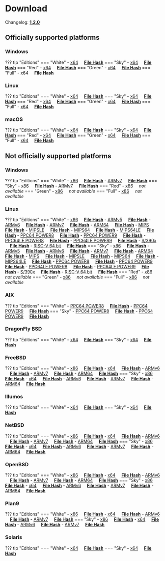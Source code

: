 # Download

Changelog: [**1.2.0**](../Changelog.md#120-_-october-26-2020)

## Officially supported platforms

### Windows

??? tip "Editions"
    === "White"
        - [x64](../../dl/1.2.0/white/windows/dixer_amd64.exe) &nbsp;&nbsp;&nbsp; **<a href="../../dl/?info=1.2.0/white/windows/dixer_amd64.exe" target="_blank">File Hash</a>**
    === "Sky"
        - [x64](../../dl/1.2.0/sky/windows/dixer_amd64.exe) &nbsp;&nbsp;&nbsp; **<a href="../../dl/?info=1.2.0/sky/windows/dixer_amd64.exe" target="_blank">File Hash</a>**
    === "Red"
        - [x64](../../dl/1.2.0/red/windows/dixer_amd64.exe) &nbsp;&nbsp;&nbsp; **<a href="../../dl/?info=1.2.0/red/windows/dixer_amd64.exe" target="_blank">File Hash</a>**
    === "Green"
        - [x64](../../dl/1.2.0/green/windows/dixer_amd64.exe) &nbsp;&nbsp;&nbsp; **<a href="../../dl/?info=1.2.0/green/windows/dixer_amd64.exe" target="_blank">File Hash</a>**
    === "Full"
        - [x64](../../dl/1.2.0/full/windows/dixer_amd64.exe) &nbsp;&nbsp;&nbsp; **<a href="../../dl/?info=1.2.0/full/windows/dixer_amd64.exe" target="_blank">File Hash</a>**

### Linux

??? tip "Editions"
    === "White"
        - [x64](../../dl/1.2.0/white/linux/dixer_amd64) &nbsp;&nbsp;&nbsp; **<a href="../../dl/?info=1.2.0/white/linux/dixer_amd64" target="_blank">File Hash</a>**
    === "Sky"
        - [x64](../../dl/1.2.0/sky/linux/dixer_amd64) &nbsp;&nbsp;&nbsp; **<a href="../../dl/?info=1.2.0/sky/linux/dixer_amd64" target="_blank">File Hash</a>**
    === "Red"
        - [x64](../../dl/1.2.0/red/linux/dixer_amd64) &nbsp;&nbsp;&nbsp; **<a href="../../dl/?info=1.2.0/red/linux/dixer_amd64" target="_blank">File Hash</a>**
    === "Green"
        - [x64](../../dl/1.2.0/green/linux/dixer_amd64) &nbsp;&nbsp;&nbsp; **<a href="../../dl/?info=1.2.0/green/linux/dixer_amd64" target="_blank">File Hash</a>**
    === "Full"
        - [x64](../../dl/1.2.0/full/linux/dixer_amd64) &nbsp;&nbsp;&nbsp; **<a href="../../dl/?info=1.2.0/full/linux/dixer_amd64" target="_blank">File Hash</a>**

### macOS

??? tip "Editions"
    === "White"
        - [x64](../../dl/1.2.0/white/darwin/dixer_amd64) &nbsp;&nbsp;&nbsp; **<a href="../../dl/?info=1.2.0/white/darwin/dixer_amd64" target="_blank">File Hash</a>**
    === "Sky"
        - [x64](../../dl/1.2.0/sky/darwin/dixer_amd64) &nbsp;&nbsp;&nbsp; **<a href="../../dl/?info=1.2.0/sky/darwin/dixer_amd64" target="_blank">File Hash</a>**
    === "Red"
        - [x64](../../dl/1.2.0/red/darwin/dixer_amd64) &nbsp;&nbsp;&nbsp; **<a href="../../dl/?info=1.2.0/red/darwin/dixer_amd64" target="_blank">File Hash</a>**
    === "Green"
        - [x64](../../dl/1.2.0/green/darwin/dixer_amd64) &nbsp;&nbsp;&nbsp; **<a href="../../dl/?info=1.2.0/green/darwin/dixer_amd64" target="_blank">File Hash</a>**
    === "Full"
        - [x64](../../dl/1.2.0/full/darwin/dixer_amd64) &nbsp;&nbsp;&nbsp; **<a href="../../dl/?info=1.2.0/full/darwin/dixer_amd64" target="_blank">File Hash</a>**

## Not officially supported platforms

### Windows

??? tip "Editions"
    === "White"
        - [x86](../../dl/1.2.0/white/windows/dixer_386.exe) &nbsp;&nbsp;&nbsp; **<a href="../../dl/?info=1.2.0/white/windows/dixer_386.exe" target="_blank">File Hash</a>**
        - [ARMv7](../../dl/1.2.0/white/windows/dixer_armV7.exe) &nbsp;&nbsp;&nbsp; **<a href="../../dl/?info=1.2.0/white/windows/dixer_armV7.exe" target="_blank">File Hash</a>**
    === "Sky"
        - [x86](../../dl/1.2.0/sky/windows/dixer_386.exe) &nbsp;&nbsp;&nbsp; **<a href="../../dl/?info=1.2.0/sky/windows/dixer_386.exe" target="_blank">File Hash</a>**
        - [ARMv7](../../dl/1.2.0/white/windows/dixer_armV7.exe) &nbsp;&nbsp;&nbsp; **<a href="../../dl/?info=1.2.0/sky/windows/dixer_armV7.exe" target="_blank">File Hash</a>**
    === "Red"
        - [x86](../../dl/1.2.0/red/windows/dixer_386.exe) &nbsp;&nbsp;&nbsp; *not available*
    === "Green"
        - [x86](../../dl/1.2.0/green/windows/dixer_386.exe) &nbsp;&nbsp;&nbsp; *not available*
    === "Full"
        - [x86](../../dl/1.2.0/full/windows/dixer_386.exe) &nbsp;&nbsp;&nbsp; *not available*

### Linux

??? tip "Editions"
    === "White"
        - [x86](../../dl/1.2.0/white/linux/dixer_386) &nbsp;&nbsp;&nbsp; **<a href="../../dl/?info=1.2.0/white/linux/dixer_386" target="_blank">File Hash</a>**
        - [ARMv5](../../dl/1.2.0/white/linux/dixer_armV5) &nbsp;&nbsp;&nbsp; **<a href="../../dl/?info=1.2.0/white/linux/dixer_armV5" target="_blank">File Hash</a>**
        - [ARMv6](../../dl/1.2.0/white/linux/dixer_armV6) &nbsp;&nbsp;&nbsp; **<a href="../../dl/?info=1.2.0/white/linux/dixer_armV6" target="_blank">File Hash</a>**
        - [ARMv7](../../dl/1.2.0/white/linux/dixer_armV7) &nbsp;&nbsp;&nbsp; **<a href="../../dl/?info=1.2.0/white/linux/dixer_armV7" target="_blank">File Hash</a>**
        - [ARM64](../../dl/1.2.0/white/linux/dixer_arm64) &nbsp;&nbsp;&nbsp; **<a href="../../dl/?info=1.2.0/white/linux/dixer_arm64" target="_blank">File Hash</a>**
        - [MIPS](../../dl/1.2.0/white/linux/dixer_mips) &nbsp;&nbsp;&nbsp; **<a href="../../dl/?info=1.2.0/white/linux/dixer_mips" target="_blank">File Hash</a>**
        - [MIPSLE](../../dl/1.2.0/white/linux/dixer_mipsle) &nbsp;&nbsp;&nbsp; **<a href="../../dl/?info=1.2.0/white/linux/dixer_mipsle" target="_blank">File Hash</a>**
        - [MIPS64](../../dl/1.2.0/white/linux/dixer_mips64) &nbsp;&nbsp;&nbsp; **<a href="../../dl/?info=1.2.0/white/linux/dixer_mips64" target="_blank">File Hash</a>**
        - [MIPS64LE](../../dl/1.2.0/white/linux/dixer_mips64le) &nbsp;&nbsp;&nbsp; **<a href="../../dl/?info=1.2.0/white/linux/dixer_mips64le" target="_blank">File Hash</a>**
        - [PPC64 POWER8](../../dl/1.2.0/white/linux/dixer_ppc64_power8) &nbsp;&nbsp;&nbsp; **<a href="../../dl/?info=1.2.0/white/linux/dixer_ppc64_power8" target="_blank">File Hash</a>**
        - [PPC64 POWER9](../../dl/1.2.0/white/linux/dixer_ppc64_power9) &nbsp;&nbsp;&nbsp; **<a href="../../dl/?info=1.2.0/white/linux/dixer_ppc64_power9" target="_blank">File Hash</a>**
        - [PPC64LE POWER8](../../dl/1.2.0/white/linux/dixer_ppc64le_power8) &nbsp;&nbsp;&nbsp; **<a href="../../dl/?info=1.2.0/white/linux/dixer_ppc64le_power8" target="_blank">File Hash</a>**
        - [PPC64LE POWER9](../../dl/1.2.0/white/linux/dixer_ppc64le_power9) &nbsp;&nbsp;&nbsp; **<a href="../../dl/?info=1.2.0/white/linux/dixer_ppc64le_power9" target="_blank">File Hash</a>**
        - [S/390x](../../dl/1.2.0/white/linux/dixer_s390x) &nbsp;&nbsp;&nbsp; **<a href="../../dl/?info=1.2.0/white/linux/dixer_s390x" target="_blank">File Hash</a>**
        - [RISC-V 64 bit](../../dl/1.2.0/white/linux/dixer_riscv64) &nbsp;&nbsp;&nbsp; **<a href="../../dl/?info=1.2.0/white/linux/dixer_riscv64" target="_blank">File Hash</a>**
    === "Sky"
        - [x86](../../dl/1.2.0/sky/linux/dixer_386) &nbsp;&nbsp;&nbsp; **<a href="../../dl/?info=1.2.0/sky/linux/dixer_386" target="_blank">File Hash</a>**
        - [ARMv5](../../dl/1.2.0/sky/linux/dixer_armV5) &nbsp;&nbsp;&nbsp; **<a href="../../dl/?info=1.2.0/sky/linux/dixer_armV5" target="_blank">File Hash</a>**
        - [ARMv6](../../dl/1.2.0/sky/linux/dixer_armV6) &nbsp;&nbsp;&nbsp; **<a href="../../dl/?info=1.2.0/sky/linux/dixer_armV6" target="_blank">File Hash</a>**
        - [ARMv7](../../dl/1.2.0/sky/linux/dixer_armV7) &nbsp;&nbsp;&nbsp; **<a href="../../dl/?info=1.2.0/sky/linux/dixer_armV7" target="_blank">File Hash</a>**
        - [ARM64](../../dl/1.2.0/sky/linux/dixer_arm64) &nbsp;&nbsp;&nbsp; **<a href="../../dl/?info=1.2.0/sky/linux/dixer_arm64" target="_blank">File Hash</a>**
        - [MIPS](../../dl/1.2.0/sky/linux/dixer_mips) &nbsp;&nbsp;&nbsp; **<a href="../../dl/?info=1.2.0/sky/linux/dixer_mips" target="_blank">File Hash</a>**
        - [MIPSLE](../../dl/1.2.0/sky/linux/dixer_mipsle) &nbsp;&nbsp;&nbsp; **<a href="../../dl/?info=1.2.0/sky/linux/dixer_mipsle" target="_blank">File Hash</a>**
        - [MIPS64](../../dl/1.2.0/sky/linux/dixer_mips64) &nbsp;&nbsp;&nbsp; **<a href="../../dl/?info=1.2.0/sky/linux/dixer_mips64" target="_blank">File Hash</a>**
        - [MIPS64LE](../../dl/1.2.0/sky/linux/dixer_mips64le) &nbsp;&nbsp;&nbsp; **<a href="../../dl/?info=1.2.0/sky/linux/dixer_mips64le" target="_blank">File Hash</a>**
        - [PPC64 POWER8](../../dl/1.2.0/sky/linux/dixer_ppc64_power8) &nbsp;&nbsp;&nbsp; **<a href="../../dl/?info=1.2.0/sky/linux/dixer_ppc64_power8" target="_blank">File Hash</a>**
        - [PPC64 POWER9](../../dl/1.2.0/sky/linux/dixer_ppc64_power9) &nbsp;&nbsp;&nbsp; **<a href="../../dl/?info=1.2.0/sky/linux/dixer_ppc64_power9" target="_blank">File Hash</a>**
        - [PPC64LE POWER8](../../dl/1.2.0/sky/linux/dixer_ppc64le_power8) &nbsp;&nbsp;&nbsp; **<a href="../../dl/?info=1.2.0/sky/linux/dixer_ppc64le_power8" target="_blank">File Hash</a>**
        - [PPC64LE POWER9](../../dl/1.2.0/sky/linux/dixer_ppc64le_power9) &nbsp;&nbsp;&nbsp; **<a href="../../dl/?info=1.2.0/sky/linux/dixer_ppc64le_power9" target="_blank">File Hash</a>**
        - [S/390x](../../dl/1.2.0/sky/linux/dixer_s390x) &nbsp;&nbsp;&nbsp; **<a href="../../dl/?info=1.2.0/sky/linux/dixer_s390x" target="_blank">File Hash</a>**
        - [RISC-V 64 bit](../../dl/1.2.0/sky/linux/dixer_riscv64) &nbsp;&nbsp;&nbsp; **<a href="../../dl/?info=1.2.0/sky/linux/dixer_riscv64" target="_blank">File Hash</a>**
    === "Red"
        - [x86](../../dl/1.2.0/red/linux/dixer_386) &nbsp;&nbsp;&nbsp; *not available*
    === "Green"
        - [x86](../../dl/1.2.0/green/linux/dixer_386) &nbsp;&nbsp;&nbsp; *not available*
    === "Full"
        - [x86](../../dl/1.2.0/full/linux/dixer_386) &nbsp;&nbsp;&nbsp; *not available*

### AIX

??? tip "Editions"
    === "White"
        - [PPC64 POWER8](../../dl/1.2.0/white/aix/dixer_ppc64_power8) &nbsp;&nbsp;&nbsp; **<a href="../../dl/?info=1.2.0/white/aix/dixer_ppc64_power8" target="_blank">File Hash</a>**
        - [PPC64 POWER9](../../dl/1.2.0/white/aix/dixer_ppc64_power9) &nbsp;&nbsp;&nbsp; **<a href="../../dl/?info=1.2.0/white/aix/dixer_ppc64_power9" target="_blank">File Hash</a>**
    === "Sky"
        - [PPC64 POWER8](../../dl/1.2.0/sky/aix/dixer_ppc64_power8) &nbsp;&nbsp;&nbsp; **<a href="../../dl/?info=1.2.0/sky/aix/dixer_ppc64_power8" target="_blank">File Hash</a>**
        - [PPC64 POWER9](../../dl/1.2.0/sky/aix/dixer_ppc64_power9) &nbsp;&nbsp;&nbsp; **<a href="../../dl/?info=1.2.0/sky/aix/dixer_ppc64_power9" target="_blank">File Hash</a>**

### DragonFly BSD

??? tip "Editions"
    === "White"
        - [x64](../../dl/1.2.0/white/dragonfly/dixer_amd64) &nbsp;&nbsp;&nbsp; **<a href="../../dl/?info=1.2.0/white/dragonfly/dixer_amd64" target="_blank">File Hash</a>**
    === "Sky"
        - [x64](../../dl/1.2.0/sky/dragonfly/dixer_amd64) &nbsp;&nbsp;&nbsp; **<a href="../../dl/?info=1.2.0/sky/dragonfly/dixer_amd64" target="_blank">File Hash</a>**

### FreeBSD

??? tip "Editions"
    === "White"
        - [x86](../../dl/1.2.0/white/freebsd/dixer_386) &nbsp;&nbsp;&nbsp; **<a href="../../dl/?info=1.2.0/white/freebsd/dixer_386" target="_blank">File Hash</a>**
        - [x64](../../dl/1.2.0/white/freebsd/dixer_amd64) &nbsp;&nbsp;&nbsp; **<a href="../../dl/?info=1.2.0/white/freebsd/dixer_amd64" target="_blank">File Hash</a>**
        - [ARMv6](../../dl/1.2.0/white/freebsd/dixer_armV6) &nbsp;&nbsp;&nbsp; **<a href="../../dl/?info=1.2.0/white/freebsd/dixer_armV6" target="_blank">File Hash</a>**
        - [ARMv7](../../dl/1.2.0/white/freebsd/dixer_armV7) &nbsp;&nbsp;&nbsp; **<a href="../../dl/?info=1.2.0/white/freebsd/dixer_armV7" target="_blank">File Hash</a>**
        - [ARM64](../../dl/1.2.0/white/freebsd/dixer_arm64) &nbsp;&nbsp;&nbsp; **<a href="../../dl/?info=1.2.0/white/freebsd/dixer_arm64" target="_blank">File Hash</a>**
    === "Sky"
        - [x86](../../dl/1.2.0/sky/freebsd/dixer_386) &nbsp;&nbsp;&nbsp; **<a href="../../dl/?info=1.2.0/sky/freebsd/dixer_386" target="_blank">File Hash</a>**
        - [x64](../../dl/1.2.0/sky/freebsd/dixer_amd64) &nbsp;&nbsp;&nbsp; **<a href="../../dl/?info=1.2.0/sky/freebsd/dixer_amd64" target="_blank">File Hash</a>**
        - [ARMv6](../../dl/1.2.0/sky/freebsd/dixer_armV6) &nbsp;&nbsp;&nbsp; **<a href="../../dl/?info=1.2.0/sky/freebsd/dixer_armV6" target="_blank">File Hash</a>**
        - [ARMv7](../../dl/1.2.0/sky/freebsd/dixer_armV7) &nbsp;&nbsp;&nbsp; **<a href="../../dl/?info=1.2.0/sky/freebsd/dixer_armV7" target="_blank">File Hash</a>**
        - [ARM64](../../dl/1.2.0/sky/freebsd/dixer_arm64) &nbsp;&nbsp;&nbsp; **<a href="../../dl/?info=1.2.0/sky/freebsd/dixer_arm64" target="_blank">File Hash</a>**

### Illumos

??? tip "Editions"
    === "White"
        - [x64](../../dl/1.2.0/white/illumos/dixer_amd64) &nbsp;&nbsp;&nbsp; **<a href="../../dl/?info=1.2.0/white/illumos/dixer_amd64" target="_blank">File Hash</a>**
    === "Sky"
        - [x64](../../dl/1.2.0/sky/illumos/dixer_amd64) &nbsp;&nbsp;&nbsp; **<a href="../../dl/?info=1.2.0/sky/illumos/dixer_amd64" target="_blank">File Hash</a>**

### NetBSD

??? tip "Editions"
    === "White"
        - [x86](../../dl/1.2.0/white/netbsd/dixer_386) &nbsp;&nbsp;&nbsp; **<a href="../../dl/?info=1.2.0/white/netbsd/dixer_386" target="_blank">File Hash</a>**
        - [x64](../../dl/1.2.0/white/netbsd/dixer_amd64) &nbsp;&nbsp;&nbsp; **<a href="../../dl/?info=1.2.0/white/netbsd/dixer_amd64" target="_blank">File Hash</a>**
        - [ARMv6](../../dl/1.2.0/white/netbsd/dixer_armV6) &nbsp;&nbsp;&nbsp; **<a href="../../dl/?info=1.2.0/white/netbsd/dixer_armV6" target="_blank">File Hash</a>**
        - [ARMv7](../../dl/1.2.0/white/netbsd/dixer_armV7) &nbsp;&nbsp;&nbsp; **<a href="../../dl/?info=1.2.0/white/netbsd/dixer_armV7" target="_blank">File Hash</a>**
        - [ARM64](../../dl/1.2.0/white/netbsd/dixer_arm64) &nbsp;&nbsp;&nbsp; **<a href="../../dl/?info=1.2.0/white/netbsd/dixer_arm64" target="_blank">File Hash</a>**
    === "Sky"
        - [x86](../../dl/1.2.0/sky/netbsd/dixer_386) &nbsp;&nbsp;&nbsp; **<a href="../../dl/?info=1.2.0/sky/netbsd/dixer_386" target="_blank">File Hash</a>**
        - [x64](../../dl/1.2.0/sky/netbsd/dixer_amd64) &nbsp;&nbsp;&nbsp; **<a href="../../dl/?info=1.2.0/sky/netbsd/dixer_amd64" target="_blank">File Hash</a>**
        - [ARMv6](../../dl/1.2.0/sky/netbsd/dixer_armV6) &nbsp;&nbsp;&nbsp; **<a href="../../dl/?info=1.2.0/sky/netbsd/dixer_armV6" target="_blank">File Hash</a>**
        - [ARMv7](../../dl/1.2.0/sky/netbsd/dixer_armV7) &nbsp;&nbsp;&nbsp; **<a href="../../dl/?info=1.2.0/sky/netbsd/dixer_armV7" target="_blank">File Hash</a>**
        - [ARM64](../../dl/1.2.0/sky/netbsd/dixer_arm64) &nbsp;&nbsp;&nbsp; **<a href="../../dl/?info=1.2.0/sky/netbsd/dixer_arm64" target="_blank">File Hash</a>**

### OpenBSD

??? tip "Editions"
    === "White"
        - [x86](../../dl/1.2.0/white/openbsd/dixer_386) &nbsp;&nbsp;&nbsp; **<a href="../../dl/?info=1.2.0/white/openbsd/dixer_386" target="_blank">File Hash</a>**
        - [x64](../../dl/1.2.0/white/openbsd/dixer_amd64) &nbsp;&nbsp;&nbsp; **<a href="../../dl/?info=1.2.0/white/openbsd/dixer_amd64" target="_blank">File Hash</a>**
        - [ARMv6](../../dl/1.2.0/white/openbsd/dixer_armV6) &nbsp;&nbsp;&nbsp; **<a href="../../dl/?info=1.2.0/white/openbsd/dixer_armV6" target="_blank">File Hash</a>**
        - [ARMv7](../../dl/1.2.0/white/openbsd/dixer_armV7) &nbsp;&nbsp;&nbsp; **<a href="../../dl/?info=1.2.0/white/openbsd/dixer_armV7" target="_blank">File Hash</a>**
        - [ARM64](../../dl/1.2.0/white/openbsd/dixer_arm64) &nbsp;&nbsp;&nbsp; **<a href="../../dl/?info=1.2.0/white/openbsd/dixer_arm64" target="_blank">File Hash</a>**
    === "Sky"
        - [x86](../../dl/1.2.0/sky/openbsd/dixer_386) &nbsp;&nbsp;&nbsp; **<a href="../../dl/?info=1.2.0/sky/openbsd/dixer_386" target="_blank">File Hash</a>**
        - [x64](../../dl/1.2.0/sky/openbsd/dixer_amd64) &nbsp;&nbsp;&nbsp; **<a href="../../dl/?info=1.2.0/sky/openbsd/dixer_amd64" target="_blank">File Hash</a>**
        - [ARMv6](../../dl/1.2.0/sky/openbsd/dixer_armV6) &nbsp;&nbsp;&nbsp; **<a href="../../dl/?info=1.2.0/sky/openbsd/dixer_armV6" target="_blank">File Hash</a>**
        - [ARMv7](../../dl/1.2.0/sky/openbsd/dixer_armV7) &nbsp;&nbsp;&nbsp; **<a href="../../dl/?info=1.2.0/sky/openbsd/dixer_armV7" target="_blank">File Hash</a>**
        - [ARM64](../../dl/1.2.0/sky/openbsd/dixer_arm64) &nbsp;&nbsp;&nbsp; **<a href="../../dl/?info=1.2.0/sky/openbsd/dixer_arm64" target="_blank">File Hash</a>**

### Plan9

??? tip "Editions"
    === "White"
        - [x86](../../dl/1.2.0/white/plan9/dixer_386) &nbsp;&nbsp;&nbsp; **<a href="../../dl/?info=1.2.0/white/plan9/dixer_386" target="_blank">File Hash</a>**
        - [x64](../../dl/1.2.0/white/plan9/dixer_amd64) &nbsp;&nbsp;&nbsp; **<a href="../../dl/?info=1.2.0/white/plan9/dixer_amd64" target="_blank">File Hash</a>**
        - [ARMv6](../../dl/1.2.0/white/plan9/dixer_armV6) &nbsp;&nbsp;&nbsp; **<a href="../../dl/?info=1.2.0/white/plan9/dixer_armV6" target="_blank">File Hash</a>**
        - [ARMv7](../../dl/1.2.0/white/plan9/dixer_armV7) &nbsp;&nbsp;&nbsp; **<a href="../../dl/?info=1.2.0/white/plan9/dixer_armV7" target="_blank">File Hash</a>**
    === "Sky"
        - [x86](../../dl/1.2.0/sky/plan9/dixer_386) &nbsp;&nbsp;&nbsp; **<a href="../../dl/?info=1.2.0/sky/plan9/dixer_386" target="_blank">File Hash</a>**
        - [x64](../../dl/1.2.0/sky/plan9/dixer_amd64) &nbsp;&nbsp;&nbsp; **<a href="../../dl/?info=1.2.0/sky/plan9/dixer_amd64" target="_blank">File Hash</a>**
        - [ARMv6](../../dl/1.2.0/sky/plan9/dixer_armV6) &nbsp;&nbsp;&nbsp; **<a href="../../dl/?info=1.2.0/sky/plan9/dixer_armV6" target="_blank">File Hash</a>**
        - [ARMv7](../../dl/1.2.0/sky/plan9/dixer_armV7) &nbsp;&nbsp;&nbsp; **<a href="../../dl/?info=1.2.0/sky/plan9/dixer_armV7" target="_blank">File Hash</a>**

### Solaris

??? tip "Editions"
    === "White"
        - [x64](../../dl/1.2.0/white/solaris/dixer_amd64) &nbsp;&nbsp;&nbsp; **<a href="../../dl/?info=1.2.0/white/solaris/dixer_amd64" target="_blank">File Hash</a>**
    === "Sky"
        - [x64](../../dl/1.2.0/sky/solaris/dixer_amd64) &nbsp;&nbsp;&nbsp; **<a href="../../dl/?info=1.2.0/sky/solaris/dixer_amd64" target="_blank">File Hash</a>**
